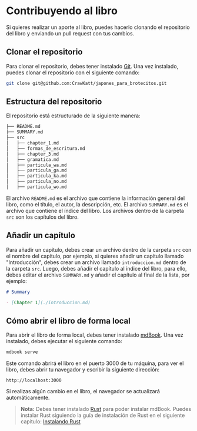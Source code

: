 # Contribuyendo al libro
Si quieres realizar un aporte al libro, puedes hacerlo clonando el repositorio del libro
y enviando un pull request con tus cambios.

## Clonar el repositorio
Para clonar el repositorio, debes tener instalado [Git](https://git-scm.com/). Una vez
instalado, puedes clonar el repositorio con el siguiente comando:

```bash
git clone git@github.com:CrawKatt/japones_para_brotecitos.git
```

## Estructura del repositorio
El repositorio está estructurado de la siguiente manera:

```bash
├── README.md
├── SUMMARY.md
├── src
│   ├── chapter_1.md
│   ├── formas_de_escritura.md
│   ├── chapter_3.md
│   ├── gramatica.md
│   ├── particula_wa.md
│   ├── particula_ga.md
│   ├── particula_ka.md
│   ├── particula_no.md
│   ├── particula_wo.md
```

El archivo `README.md` es el archivo que contiene la información general del libro, como
el título, el autor, la descripción, etc. El archivo `SUMMARY.md` es el archivo que
contiene el índice del libro. Los archivos dentro de la carpeta `src` son los capítulos
del libro.

## Añadir un capítulo
Para añadir un capítulo, debes crear un archivo dentro de la carpeta `src` con el nombre
del capítulo, por ejemplo, si quieres añadir un capítulo llamado "Introducción", debes
crear un archivo llamado `introduccion.md` dentro de la carpeta `src`. Luego, debes
añadir el capítulo al índice del libro, para ello, debes editar el archivo `SUMMARY.md`
y añadir el capítulo al final de la lista, por ejemplo:

```markdown
# Summary

- [Chapter 1](./introduccion.md)
```

## Cómo abrir el libro de forma local
Para abrir el libro de forma local, debes tener instalado [mdBook](https://rust-lang.github.io/mdBook/guide/installation.html).
Una vez instalado, debes ejecutar el siguiente comando:

```bash
mdbook serve
```

Este comando abrirá el libro en el puerto 3000 de tu máquina, para ver el libro, debes
abrir tu navegador y escribir la siguiente dirección:

```
http://localhost:3000
```
Si realizas algún cambio en el libro, el navegador se actualizará automáticamente.

> **Nota:** Debes tener instalado [Rust](https://www.rust-lang.org/tools/install) para poder
> instalar mdBook.
> Puedes instalar Rust siguiendo la guía de instalación de Rust en el siguiente capítulo:
> [Instalando Rust](./instalando_rust.md)